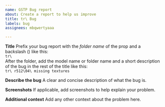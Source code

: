 ```yaml
---
name: GSTP Bug report
about: Create a report to help us improve
title: tr\ Bug
labels: bug
assignees: mbqwertyaaa

---
```


**Title**
Prefix your bug report with the _folder name_ of the prop and a backslash (\) like this:  
`tr\`  
After the folder, add the model name or folder name and a short description of the bug in the rest of the title like this:  
`tr\ r512\04\ missing textures`

**Describe the bug**
A clear and concise description of what the bug is.

**Screenshots**
If applicable, add screenshots to help explain your problem.

**Additional context**
Add any other context about the problem here.
